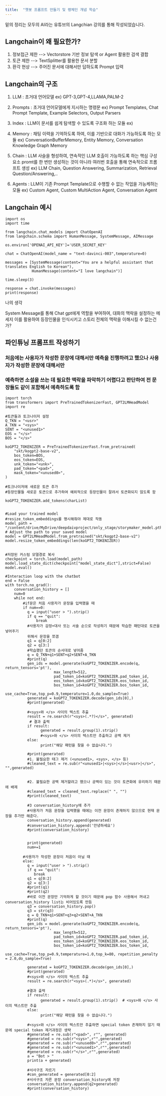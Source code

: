 ```yaml
---
title:  "챗봇 프롬프트 만들기 및 랭체인 개념 학습"
---
```


밑의 정리는 모두의 AI라는 유튜브의 Langchian 강의를 통해 작성되었습니다.

Langchain이 왜 필요한가?
---

1. 정보접근 제한 --> Vectorstore 기반 정보 탐색 or Agent 활용한 검색 결합
2. 토큰 제한     --> TextSplitter를 활용한 문서 분할
3. 환각 현상     --> 주어진 문서에 대해서만 답하도록 Prompt 입력

Langchain의 구조
----
1. LLM : 초거대 언어모델
ex) GPT-3,GPT-4,LLAMA,PALM-2

3. Prompts : 초거대 언어모델에게 지시하는 명령문
ex) Prompt Templates, Chat Prompt Template, Example Selectors, Output Parsers

4. Index : LLM이 문서를 쉽게 탐색할 수 있도록 구조화 하는 모듈
ex) 

5. Memory : 채팅 이력을 기억하도록 하여, 이를 기반으로 대화가 가능하도록 하는 모듈
ex) ConversationBufferMemory, Entity Memory, Conversation Knowledge Graph Memory

6. Chain : LLM 사슬을 형성하여, 연속적인 LLM 호출이 가능하도록 하는 핵심 구성 요소
   promt를 한 번만 생성하는 것이 아니라 여러번 호출을 통해 연속적으로 프롬프트 생성
ex) LLM Chain, Question Answering, Summarization, Retrieval Question/Answering,..

7. Agents : LLM이 기존 Prompt Template으로 수행할 수 없는 작업을 가능케하는 모듈
ex) Custom Agent, Custom MultiAction Agent, Conversation Agent

Langchain 예시
---

```
import os
import time

from langchain.chat_models import ChatOpenAI
from langchain.schema import HumanMessage, SystemMessage, AIMessage

os.environ['OPENAI_API_KEY']='USER_SECRET_KEY'

chat = ChatOpenAI(model_name = "text-davinci-003",temperature=0)

messages = [SystemMessage(content="You are a helpful assistant that translates English to Korean"),
            HumanMessage(content="I love langchain")]

time.sleep(3)

response = chat.invoke(messages)
print(response)

```

나의 생각

System Message를 통해 Chat gpt에게 역할을 부여하여, 대화의 맥락을 설정하는 메세지
이를 활용하여 등장인물을 인식시키고 스토리 전체의 맥락을 이해시킬 수 없는건가?


파인튜닝 프롬프트 작성하기
---

### 처음에는 사용자가 작성한 문장에 대해서만 예측을 진행하려고 했으나 사용자가 작성한 문장에 대해서만 
### 예측하면 소설을 쓰는 데 필요한 맥락을 파악하기 어렵다고 판단하여 전 문장들도 같이 포함해서 예측하도록 함 



```
import torch
from transformers import PreTrainedTokenizerFast, GPT2LMHeadModel
import re

#토큰들과 토크나이저 설정
Q_TKN = "<usr>"
A_TKN = "<sys>"
SENT = "<unused1>"
EOS = "</s>"
BOS = "</s>"

koGPT2_TOKENIZER = PreTrainedTokenizerFast.from_pretrained(
    "skt/kogpt2-base-v2",
    bos_token=BOS,
    eos_token=EOS,
    unk_token="<unk>",
    pad_token="<pad>",
    mask_token="<unused0>",
)

#토크나이저에 새로운 토큰 추가
#등장인물들 새로운 토큰으로 추가하여 예외적으로 등장인물이 잘려서 토큰화되지 않도록 함

koGPT2_TOKENIZER.add_tokens(charList)


#Load your trained model
#resize_token_embeddings를 명시해줘야 제대로 작동
model_path = "/content/drive/MyDrive/deepdaivproject/only_stage/storymaker_model.pth" # Adjust the path to your saved model
model = GPT2LMHeadModel.from_pretrained("skt/kogpt2-base-v2")
model.resize_token_embeddings(len(koGPT2_TOKENIZER))


#저장된 커스텀 모델경로 복사
checkpoint = torch.load(model_path)
model.load_state_dict(checkpoint["model_state_dict"],strict=False)
model.eval()

#Interaction loop with the chatbot
end = False
with torch.no_grad():
    conversation_history = []
    num=0
    while not end:
        #if문은 처음 사용자가 문장을 입력했을 때
        if num==0:
          q = input("user > ").strip()
          if q == "quit":
              break
          #사용자가 감정+대사 또는 서술 순으로 작성하기 때문에 학습한 패턴대로 토큰을 넣어주기
          위해서 문장을 쪼갬
          q1 = q[0:2]
          q2 = q[3:]
          #학습했던 토큰의 순서대로 넣어줌
          q = Q_TKN+q1+SENT+q2+SENT+A_TKN
          #print(q)
          gen_ids = model.generate(koGPT2_TOKENIZER.encode(q, return_tensors='pt'),
                      max_length=512,
                      pad_token_id=koGPT2_TOKENIZER.pad_token_id,
                      eos_token_id=koGPT2_TOKENIZER.eos_token_id,
                      bos_token_id=koGPT2_TOKENIZER.bos_token_id,
                      use_cache=True,top_p=0.9,temperature=1.0,do_sample=True)
          generated = koGPT2_TOKENIZER.decode(gen_ids[0],)
          #print(generated)

          #<sys>와 </s> 사이의 텍스트 추출
          result = re.search(r"<sys>(.*?)</s>", generated)
           # 결과 출력
          if result:
                generated = result.group(1).strip()
                #<sys>와 </s> 사이의 텍스트만 추출하고 공백 제거
          else:
                print("해당 패턴을 찾을 수 없습니다.")

          #print(generated)
          #1. 불필요한 태그 제거 (<unused1>, <sys>, </s> 등)
          #cleaned_text = re.sub(r"<unused1>|<sys>|</s>|<usr>|</s>", "",generated)

 
          #2. 불필요한 공백 제거할려고 했으나 공백이 있는 것이 토큰화에 유리하기 때문에 배제
          #cleaned_text = cleaned_text.replace(" ", "")
          #print(cleaned_text)
                
          #3 conversation_history에 추가
          #사용자가 처음 문장을 입력했을 때에는 이전 문장이 존재하지 않으므로 현재 문장을 추가만 해준다.
          conversation_history.append(generated)
          #conversation_history.append('안녕하세요')
          #print(conversation_history)
        

          print(generated)
          num+=1
       
        #사용자가 작성한 문장이 처음이 아닐 때
        else:
          q = input("user > ").strip()
          if q == "quit":
             break
          q1 = q[0:2]
          q2 = q[3:]
          #print(q1)
          #print(q2)
          #바로 이전 문장만 기억하게 할 것이기 때문에 pop 함수 사용해서 꺼내고 conversation_history list는 비어있도록 만듬
          q3 = conversation_history.pop()
          q3 = str(q3)
          q = Q_TKN+q1+SENT+q3+q2+SENT+A_TKN
          #print(q)
          gen_ids = model.generate(koGPT2_TOKENIZER.encode(q, return_tensors='pt'),
                      max_length=512,
                      pad_token_id=koGPT2_TOKENIZER.pad_token_id,
                      eos_token_id=koGPT2_TOKENIZER.eos_token_id,
                      bos_token_id=koGPT2_TOKENIZER.bos_token_id,
                      use_cache=True,top_p=0.9,temperature=1.0,top_k=80, repetition_penalty = 2.0,do_sample=True)
          
          generated = koGPT2_TOKENIZER.decode(gen_ids[0],)
          #print(generated)
          #<sys>와 </s> 사이의 텍스트 추출
          result = re.search(r"<sys>(.*)</s>", generated)

          #결과 출력
          if result:
                generated = result.group(1).strip()  # <sys>와 </s> 사이의 텍스트만 추출
          else:
                print("해당 패턴을 찾을 수 없습니다.")

          #<sys>와 </s> 사이의 텍스트만 추출하면 special token 존재하지 않기 때문에 special token 제거과정은 생략
          #generated = re.sub(r"<pad>", r"", generated)
          #generated = re.sub(r"<sys>",r"",generated)
          #generated = re.sub(r"<unused0>",r"",generated)
          #generated = re.sub(r"<unused1>",r"",generated)
          #generated = re.sub(r"</s>",r"",generated)
          a = "Bot > "
          print(a + generated)

          #서사구조 자르기
          #con_generated = generated[0:2]
          #서사구조 자른 문장 conversation_history에 저장
          conversation_history.append(q2+generated)
          #print(conversation_history)
```






